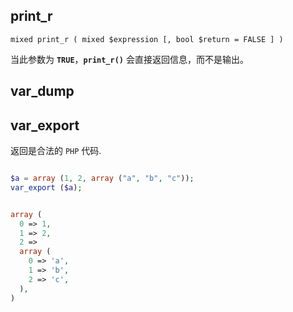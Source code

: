 ## print_r

`mixed print_r ( mixed $expression [, bool $return = FALSE ] )`

 当此参数为 **`TRUE`**，**`print_r()`** 会直接返回信息，而不是输出。



## var_dump





## var_export

返回是合法的 `PHP` 代码.

```php

$a = array (1, 2, array ("a", "b", "c"));
var_export ($a);


array (
  0 => 1,
  1 => 2,
  2 => 
  array (
    0 => 'a',
    1 => 'b',
    2 => 'c',
  ),
)
```

